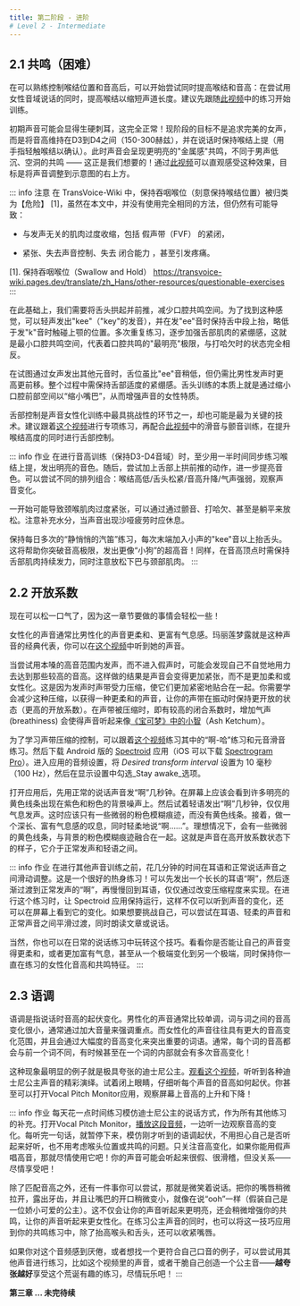```yaml
---
title: 第二阶段 - 进阶
# Level 2 - Intermediate
---
```




<!--
4. Resonance
-->
## 2.1 共鸣（困难）  

<!--
Once you are comfortable with manipulating your larynx and your pitch, and you'd like an additional challenge, you can try doing them at the same time. That means, while you are trying to talk in the female range, you also raise your larynx to reduce your vocal tract length. Start by following along with the exercises in this video.

It will probably sound pretty bad at first, but that's fine! Your goal at this stage is not to sound feminine, but to keep your pitch between D3 and D4 (150-300 Hz) and keep your larynx raised while talking (which you can feel by holding a finger lightly to your throat).

Your voice should sound more buzzy and brassy, which you'd call a bright resonance (or bright timbre), as opposed to the dark, hollow resonance of more masculine voices - and that's a good thing! Watch this video to hear a great demonstration of this effect - you want your voice to be in the upper-right quadrant of the diagram.
-->
在可以熟练控制喉结位置和音高后，可以开始尝试同时提高喉结和音高：在尝试用女性音域说话的同时，提高喉结以缩短声道长度。建议先跟随[此视频](https://youtu.be/iTViDd0QPEI)中的练习开始训练。

初期声音可能会显得生硬刺耳，这完全正常！现阶段的目标不是追求完美的女声，而是将音高维持在D3到D4之间（150-300赫兹），并在说话时保持喉结上提（用手指轻触喉结以确认）。此时声音会呈现更明亮的"金属感"共鸣，不同于男声低沉、空洞的共鸣 —— 这正是我们想要的！通过[此视频](https://youtu.be/21ZfGPp-Ves)可以直观感受这种效果，目标是将声音调整到示意图的右上方。

::: info 注意
在 TransVoice-Wiki 中，保持吞咽喉位（刻意保持喉结位置）被归类为【危险】 [1]，虽然在本文中，并没有使用完全相同的方法，但仍然有可能导致：

- 与发声无关的肌肉过度收缩，包括 假声带（FVF） 的紧闭，

- 紧张、失去声音控制、失去 闭合能力 ，甚至引发疼痛。

[1]. 保持吞咽喉位（Swallow and Hold） https://transvoice-wiki.pages.dev/translate/zh_Hans/other-resources/questionable-exercises 
:::

<!-- 
Then, on top of that, you want to learn to arch your tongue up and push it forward to reduce the amount of space in your mouth where sound can resonate. To get the feeling, whisper "kee" (as in "key") and keep pushing the middle of your tongue up high for the "ee" - just below where it touches the roof of your mouth to make the "k" sound. Say it a few times, while keeping your tongue clenched, pushing it a little higher each time. This is the smallest space you can make inside your mouth, the bright extreme of your oral resonance, opposite a yawn.

That's great for saying an "ee" sound, but when feminizing the other vowels, your tongue will be lower than it is for the "ee" but still higher and more forward than it would be in your masculine voice. And you still want to feel a bit of tension in your tongue, that clench, throughout. Essentially, you want to talk with a small space at the front of your mouth. That makes it sound like you have a smaller mouth than you actually do, which makes you sound more feminine.

Gaining mastery over your tongue is one of the trickiest skills of voice feminization, but it's arguably one of the most important. Get started on it by practicing the exercises in this video. Then watch this video and try some sirens and trills across your range while raising your larynx and tongue.
-->

在此基础上，我们需要将舌头拱起并前推，减少口腔共鸣空间。为了找到这种感觉，可以轻声发出"kee"（"key"的发音），并在发"ee"音时保持舌中段上抬，略低于发"k"音时触碰上颚的位置。多次重复练习，逐步加强舌部肌肉的紧绷感，这就是最小口腔共鸣空间，代表着口腔共鸣的"最明亮"极限，与打哈欠时的状态完全相反。

在试图通过女声发出其他元音时，舌位虽比"ee"音稍低，但仍需比男性发声时更高更前移。整个过程中需保持舌部适度的紧绷感。舌头训练的本质上就是通过缩小口腔前部空间以“缩小嘴巴”，从而增强声音的女性特质。

舌部控制是声音女性化训练中最具挑战性的环节之一，却也可能是最为关键的技术。建议跟着[这个视频](https://youtu.be/yFot-l2iVHw)进行专项练习，再配合[此视频](https://web.archive.org/web/20200321191952id_/https://r3---sn-n4v7knl6.googlevideo.com/videoplayback?expire=1584839985&ei=0Wh2XuSxINKRkwbR-57gDw&ip=207.241.231.174&id=o-AJ2vUafZ5cvQMSRctQhBdx7uRwDMacXX4n6ybMQCzGcq&itag=18&source=youtube&requiressl=yes&mh=TB&mm=31%2C26&mn=sn-n4v7knl6%2Csn-a5mekn7r&ms=au%2Conr&mv=m&mvi=2&pl=20&initcwndbps=4528750&vprv=1&mime=video%2Fmp4&gir=yes&clen=33578688&ratebypass=yes&dur=750.190&lmt=1471833091508857&mt=1584818254&fvip=3&c=WEB&sparams=expire%2Cei%2Cip%2Cid%2Citag%2Csource%2Crequiressl%2Cvprv%2Cmime%2Cgir%2Cclen%2Cratebypass%2Cdur%2Clmt&sig=ADKhkGMwRAIgJX3PLOf8KyyLDYEmw4hTsdPP2iBsp-I-vzAbnBvyMZsCIHBKe5A_0AujHzZR0zgtwGZc_q2DFrA_vD7W2JDiqBFJ&lsparams=mh%2Cmm%2Cmn%2Cms%2Cmv%2Cmvi%2Cpl%2Cinitcwndbps&lsig=ABSNjpQwRAIgDsql_8uDbpP9xDY2HwGgc-QtHDY8Sg_PAK-BpcIKS_oCIDD_1XsV7XJu8ALOoxL-3WQXO_LWyaMxcgOGRi0oD0Y5&video_id=biZN6zcBpVo)中的滑音与颤音训练，在提升喉结高度的同时进行舌部控制。

<!--
Your homework is to take your daily speaking practice, where you try to keep your pitch between D3 and D4, and spend at least half that time talking with your larynx raised as well, for a bright, buzzy sound. Then, as best you can, try to add in the tongue clench too, pushing it up and forward to brighten the sound even more. See how it sounds with your larynx raised or lowered, your tongue arched or relaxed, and your pitch high or low, as well as in a whisper.

This is likely to cause a lot of tension in the muscles of your neck and throat at first, so do trills and yawn every so often to help them relax again. You can even try lying on your back while practicing, to force your body to relax. And of course, sip water throughout your practice session and take a break when your voice gets too tired or hoarse.

Also, keep practicing your whisper sirens multiple times a day, but add a whispered "kee" at the end of each one to bring your tongue up. This will allow you to go even higher with the siren and make a really tiny dog sound! Again, hold those muscles in place at the top and really clench your tongue. At the same time, try to relax as much tension as you can in your jaw and neck while still holding the same shape.
-->

::: info 作业
在进行音高训练（保持D3-D4音域）时，至少用一半时间同步练习喉结上提，发出明亮的音色。随后，尝试加上舌部上拱前推的动作，进一步提亮音色。可以尝试不同的排列组合：喉结高低/舌头松紧/音高升降/气声强弱，观察声音变化。

一开始可能导致颈喉肌肉过度紧张，可以通过通过颤音、打哈欠、甚至是躺平来放松。注意补充水分，当声音出现沙哑疲劳时应休息。

保持每日多次的“静悄悄的汽笛”练习，每次末端加入小声的"kee"音以上抬舌头。这将帮助你突破音高极限，发出更像“小狗”的超高音！同样，在音高顶点时需保持舌部肌肉持续发力，同时注意放松下巴与颈部肌肉。
:::

## 2.2 开放系数

<!--
Go ahead and breathe a sigh of relief, because it's time for something a little easier!

Feminine voices generally sound softer and more breathy than masculine voices. Marilyn Monroe is an iconic example of this, as you can hear in this video.

When you try to speak in the upper range of your modal register without going into a falsetto, the natural tendency is to strain to reach those higher notes, which makes your voice sound harder, not softer, and not particularly feminine. This is because you put a lot of compression on your vocal folds (vocal cords), squeezing them together more tightly. You want to learn to use less compression for a softer sound, where your vocal folds stay open more (open quotient) while vibrating. With high compression (closed quotient), adding breathiness will just result in a strained sound like Ash Ketchum from Pokemon, as in this video.

-->
现在可以松一口气了，因为这一章节要做的事情会轻松一些！

女性化的声音通常比男性化的声音更柔和、更富有气息感。玛丽莲梦露就是这种声音的经典代表，你可以在[这个视频](https://youtu.be/ikUjhv4iT58)中听到她的声音。

当尝试用本嗓的高音范围内发声，而不进入假声时，可能会发现自己不自觉地用力去达到那些较高的音高。这样做的结果是声音会变得更加紧张，而不是更加柔和或女性化。这是因为发声时声带受力压缩，使它们更加紧密地贴合在一起。你需要学会减少这种压缩，以获得一种更柔和的声音，让你的声带在振动时保持更开放的状态（更高的开放系数）。在声带被压缩时，即有较高的闭合系数时，增加气声 (breathiness) 会使得声音听起来像[《宝可梦》中的小智](https://youtu.be/s-0DuYcWeBE)（Ash Ketchum）。

<!--
To learn to control the compression in your voice, start by watching this video and trying the "ah-ha" exercise and the vowel slides. Then download the Android app Spectroid (or Spectrogram Pro on iOS), and in the audio settings, change the Desired transform interval to 10 ms (100 Hz) and check the box to Stay awake in the display settings.

With the app running, start by saying "ahh" for a few seconds in your normal speaking voice. In the scrolling display, you should see a bunch of bright yellow lines showing up against the purple and pink background noise. Then whisper "ahh" for a few seconds, just with your breath. You should see some faint pink smudges, but no yellow lines. Now, heave a big, breathy sigh while saying "ahh..." in a soft, relaxed voice. Ideally, you will see faint yellow lines melding into a background of pink smudges. This is what it looks like when your voice has a high open quotient. It's somewhere in between a normal voice and a whisper.
-->

为了学习声带压缩的控制，可以跟着[这个视频](https://youtu.be/J9K74QEzntA?t=240)练习其中的“啊-哈”练习和元音滑音练习。然后下载 Android 版的 [Spectroid](https://play.google.com/store/apps/details?id=org.intoorbit.spectrum&hl=en_US) 应用（iOS 可以下载 [Spectrogram Pro](https://apps.apple.com/us/app/spectrogram-pro-with-super-smooth-60hz-update/id415301721)）。进入应用的音频设置，将 _Desired transform interval_ 设置为 10 毫秒（100 Hz），然后在显示设置中勾选_Stay awake_选项。

打开应用后，先用正常的说话声音发“啊”几秒钟。在屏幕上应该会看到许多明亮的黄色线条出现在紫色和粉色的背景噪声上。然后试着轻语发出“啊”几秒钟，仅仅用气息发声。这时应该只有一些微弱的粉色模糊痕迹，而没有黄色线条。接着，做一个深长、富有气息感的叹息，同时轻柔地说“啊……”。理想情况下，会有一些微弱的黄色线条，与背景的粉色模糊痕迹融合在一起。这就是声音在高开放系数状态下的样子，它介于正常发声和轻语之间。

<!--
Your homework is to spend a few minutes before your other voice exercises, to slide between a whisper and your normal speaking voice. It's a good warmup! You can start with one long, whispered "ahh" that you gradually turn into a spoken "ahh" and then back to a whisper, just by changing the compression. Do this with the Spectroid app running, so you can see the change as well as hear it. For a bit more of a challenge, try smoothly changing from a whisper, to a soft voice, to a normal voice while speaking or reading out loud.

Of course, you can also play with this during your daily speaking practice. See if you can make your voice a little softer, or really breathy, or changing from one extreme to another while still maintaining the feminine aspects of pitch and resonance that you've been working on.
-->
::: info 作业
在进行其他声音训练之前，花几分钟的时间在耳语和正常说话声音之间滑动调整。这是一个很好的热身练习！可以先发出一个长长的耳语“啊”，然后逐渐过渡到正常发声的“啊”，再慢慢回到耳语，仅仅通过改变压缩程度来实现。在进行这个练习时，让 Spectroid 应用保持运行，这样不仅可以听到声音的变化，还可以在屏幕上看到它的变化。如果想要挑战自己，可以尝试在耳语、轻柔的声音和正常声音之间平滑过渡，同时朗读文章或说话。

当然，你也可以在日常的说话练习中玩转这个技巧。看看你是否能让自己的声音变得更柔和，或者更加富有气息，甚至从一个极端变化到另一个极端，同时保持你一直在练习的女性化音高和共鸣特征。
:::
<!--
6. Intonation
-->

## 2.3 语调  

<!--

All right. It's time to start imitating some voices!

Intonation is the rise and fall of pitch as you speak. Masculine voices tend to be very monotone, where the pitch changes very slightly and infrequently from word to word, and important words are spoken louder for emphasis. Feminine voices tend to vary a lot in pitch, across a wider range, and big pitch changes are used to draw attention to the important words. Oftentimes, every word is spoken at a different pitch than the one before, and sometimes the pitch will change multiple times within a single word!

The clearest example of this can be found in that great figurehead of exaggerated femininity, the Disney princess. Watch this video for a virtuosic vocal tour through a diversity of Disney princess voices, and try closing your eyes and listening to the rise and fall of pitch in each one. You can even pull out your Vocal Pitch Monitor app and watch the pitch rise and fall on the screen!
-->

语调是指说话时音高的起伏变化。男性化的声音通常比较单调，词与词之间的音高变化很小，通常通过加大音量来强调重点。而女性化的声音往往具有更大的音高变化范围，并且会通过大幅度的音高变化来突出重要的词语。通常，每个词的音高都会与前一个词不同，有时候甚至在一个词的内部就会有多次音高变化！

这种现象最明显的例子就是极具夸张的迪士尼公主。[观看这个视频](https://youtu.be/O5zntdPGd00?t=223)，听听到各种迪士尼公主声音的精彩演绎。试着闭上眼睛，仔细听每个声音的音高如何起伏。你甚至可以打开Vocal Pitch Monitor应用，观察屏幕上音高的上升和下降！

<!--
Your homework is to spend some time every day trying to talk like a Disney princess, in addition to all your other exercises. Listen to this clip with Vocal Pitch Monitor open, watching the pitch rise and fall, and pause every sentence to try parroting back what you just heard, with the same rise and fall in your pitch. Don't worry about sounding good, and don't worry about your larynx or resonance either. Just focus on the pitch, and go ahead and use your falsetto to go high if you can. It will sound fake and silly, and that's okay - enjoy it!

The only thing that you should try to do, other than match the pitch, is to smile while you speak, stretching your lips across your teeth, and make your mouth opening a little smaller, like you're saying "ooh" (just pretend you're a dainty princess). This will also brighten your resonance a tiny bit, and make your voice sound that much more feminine. Use this for your princess voice practice, but also for your resonance practice as well, tightening your lips in addition to raising your larynx and tongue.

If you get bored of using that clip or just want to find something in your own accent, feel free to practice with other example voices, like in this video. Or make up your own princess voice if you can - the sillier the better. Delight in the ridiculousness of it all, and just have fun with it!
-->
::: info 作业
每天花一点时间练习模仿迪士尼公主的说话方式，作为所有其他练习的补充。打开Vocal Pitch Monitor，[播放这段音频](https://soundcloud.com/princessvoiceover/about-princess-voice-over)，一边听一边观察音高的变化。每听完一句话，就暂停下来，模仿刚才听到的语调起伏，不用担心自己是否听起来好听，也不用考虑喉头位置或共鸣的问题。只关注音高变化，如果你能用假声唱高音，那就尽情使用它吧！你的声音可能会听起来很假、很滑稽，但没关系——尽情享受吧！

除了匹配音高之外，还有一件事你可以尝试，那就是微笑着说话。把你的嘴唇稍微拉开，露出牙齿，并且让嘴巴的开口稍微变小，就像在说“ooh”一样（假装自己是一位娇小可爱的公主）。这不仅会让你的声音听起来更明亮，还会稍微增强你的共鸣，让你的声音听起来更女性化。在练习公主声音的同时，也可以将这一技巧应用到你的共鸣练习中，除了抬高喉头和舌头，还可以收紧嘴唇。

如果你对这个音频感到厌倦，或者想找一个更符合自己口音的例子，可以尝试用其他声音进行练习，比如这个视频里的声音，或者干脆自己创造一个公主音——**越夸张越好**享受这个荒诞有趣的练习，尽情玩乐吧！
:::

**第三章 ... 未完待续**
